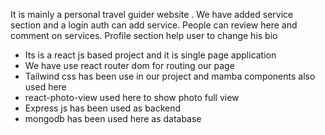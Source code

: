 It is mainly a personal travel guider website . We have added service section and a login auth can add service. People can review here and comment on services. Profile section help user to change his bio 

* Its is a react js based project and it is single page application
* We have use react router dom for routing our page
* Tailwind css has been use in our project and mamba components also used here
* react-photo-view used here to show photo full view
* Express js has been used as backend
* mongodb has been used here as database